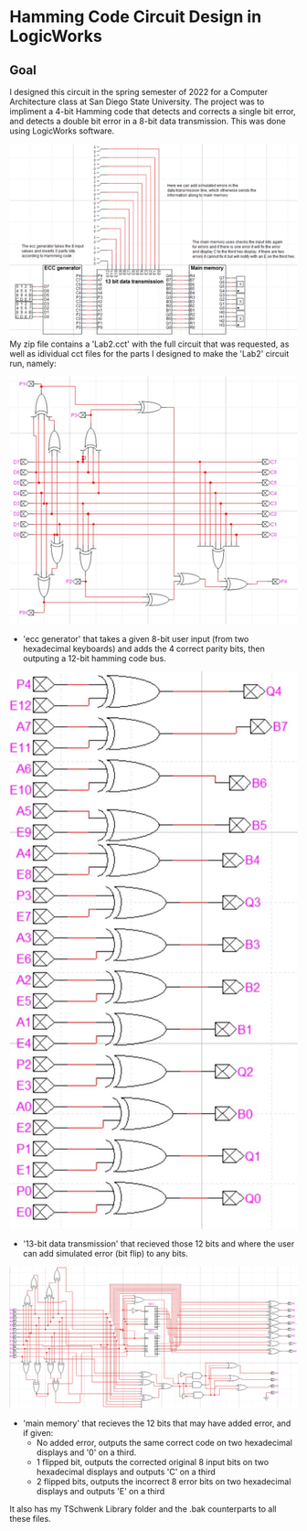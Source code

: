 # Hamming Code Circuit Design in LogicWorks

## Goal
I designed this circuit in the spring semester of 2022 for a Computer Architecture class at San Diego State University.
The project was to impliment a 4-bit Hamming code that detects and corrects a single bit error, and detects a double bit
error in a 8-bit data transmission. This was done using LogicWorks software.

![](/overview.jpg)
My zip file contains a 'Lab2.cct' with the full circuit that was requested,
as well as idividual cct files for the parts I designed to make the 'Lab2' circuit run, namely:

![](/ECCgenerator.jpg)
- 'ecc generator' that takes a given 8-bit user input (from two hexadecimal keyboards) and adds the 4 correct parity bits, 
    then outputing a 12-bit hamming code bus.

![](/DataTransmission.jpg)
- '13-bit data transmission' that recieved those 12 bits and where the user can add simulated error (bit flip) to any bits.

![](/MainMemory.jpg)
- 'main memory' that recieves the 12 bits that may have added error, and if given:
    + No added error, outputs the same correct code on two hexadecimal displays and '0' on a third.
    + 1 flipped bit, outputs the corrected original 8 input bits on two hexadecimal displays and outputs 'C' on a third
    + 2 flipped bits, outputs the incorrect 8 error bits on two hexadecimal displays and outputs 'E' on a third

It also has my TSchwenk Library folder and the .bak counterparts to all these files.
